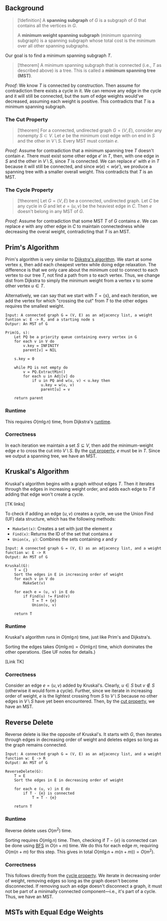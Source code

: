 
## Background

>[!definition]
>A **spanning subgraph** of $G$ is a subgraph of $G$ that contains all the vertices in $G$.
>
>A **minimum weight spanning subgraph** (minimum spanning subgraph) is a spanning subgraph whose total cost is the minimum over all other spanning subgraphs.

Our goal is to find a minimum spanning subgraph $T$.

>[!theorem]
>A minimum spanning subgraph that is connected (i.e., $T$ as described above) is a tree. This is called a **minimum spanning tree (MST)**.

*Proof:* We know $T$ is connected by construction. Then assume for contradiction there exists a cycle in it. We can remove any edge in the cycle and it will still be connected, but the sum of edge weights would've decreased, assuming each weight is positive. This contradicts that $T$ is a minimum spanning subgraph.

### The Cut Property

>[!theorem]
>For a connected, undirected graph $G=(V, E)$, consider any nonempty $S\subset V$. Let $e$ be the minimum cost edge with on end in $S$ and the other in $V\setminus S$. Every MST must contain $e$. 

*Proof:* Assume for contradiction that a minimum spanning tree $T$ doesn't contain $e$. There must exist some other edge $e'$ in $T$, then, with one edge in $S$ and the other in $V \setminus S$, since $T$ is connected. We can replace $e'$ with $e$ in $T$ because it will still be connected, and since $w(e)<w(e')$, we produce a spanning tree with a smaller overall weight. This contradicts that $T$ is an MST.

### The Cycle Property

>[!theorem]
>Let $G=(V, E)$ be a connected, undirected graph. Let $C$ be any cycle in $G$ and let $e=(u, v)$ be the heaviest edge in $C$. Then $e$ doesn't belong in any MST of $G$.

*Proof:* Assume for contradiction that some MST $T$ of $G$ contains $e$. We can replace $e$ with any other edge in $C$ to maintain connectedness while decreasing the overal weight, contradicting that $T$ is an MST.

## Prim's Algorithm

Prim's algorithm is very similar to [Dijkstra's algorithm](Shortest%20Path.md#Dijkstra's%20Algorithm). We start at some vertex $s$, then add each cheapest vertex while doing edge relaxation. The difference is that we only care about the minimum cost to connect to each vertex to our tree $T$, not find a path from $s$ to each vertex. Thus, we change $\text{dist}$ from Dijkstra to simply the minimum weight from a vertex $v$ to some other vertex $u\in T$. 

Alternatively, we can say that we start with $T=\{s\}$, and each iteration, we add the vertex for which "crossing the cut" from $T$ to the other edges requires the smallest weight.

```
Input: A connected graph G = (V, E) as an adjacency list, a weight funtion w: E -> R, and a starting node s
Outpur: An MST of G

Prim(G, s):
	Let PQ be a priority queue containing every vertex in G
	for each v in V do
		v.key = INFINITY
		parent[v] = NIL
		
	s.key = 0
	
	while PQ is not empty do
		v = PQ.ExtractMin()
		for each u in Adj[v] do
			if u in PQ and w(u, v) < u.key then
				u.key = w(u, v)
				parent[u] = v
				
	return parent
```

### Runtime

This requires $O(m\lg n)$ time, from Dijkstra's [runtime](Shortest%20Path.md#Dijkstra's%20Algorithm#Runtime).

### Correctness

In each iteration we maintain a set $S\subseteq V$, then add the minimum-weight edge $e$ to cross the cut into $V\setminus S$. By the [cut property](Minimum%20Spanning%20Trees%20(MSTs).md#Background#The%20Cut%20Property), $e$ must be in $T$. Since we output a spanning tree, we have an MST.

## Kruskal's Algorithm

Kruskal's algorithm begins with a graph without edges $T$. Then it iterates through the edges in increasing weight order, and adds each edge to $T$ if adding that edge won't create a cycle.

[TK links]

To check if adding an edge $(u, v)$ creates a cycle, we use the Union Find (UF) data structure, which has the following methods:
- `MakeSet(x)`: Creates a set with just the element $x$
- `Find(x)`: Returns the ID of the set that contains $x$
- `Union(x, y)`: Combines the sets containing $x$ and $y$

```
Input: A connected graph G = (V, E) as an adjacency list, and a weight function w: E -> R
Output: An MST of G

Kruskal(G):
	T = {}
	Sort the edges in E in increasing order of weight
	for each v in V do
		MakeSet(v)

	for each e = (u, v) in E do
		if Find(u) != Find(v)
			T = T + {e}
			Union(u, v)
	
	return T
```

### Runtime

Kruskal's algorithm runs in $O(m\lg n)$ time, just like Prim's and Dijkstra's.

Sorting the edges takes $O(m\lg m)=O(m\lg n)$ time, which dominates the other operations. (See UF notes for details.) 

[Link TK]

### Correctness

Consider an edge $e=(u, v)$ added by Kruskal's. Clearly, $u\in S$ but $v\notin S$ (otherwise it would form a cycle). Further, since we iterate in increasing order of weight, $e$ is the lightest crossing from $S$ to $V\setminus S$ because no other edges in $V\setminus S$ have yet been encountered. Then, by the [cut property](Minimum%20Spanning%20Trees%20(MSTs).md#Background#The%20Cut%20Property), we have an MST.

## Reverse Delete

Reverse delete is like the opposite of Kruskal's. It starts with $G$, then iterates through edges in decreasing order of weight and deletes edges so long as the graph remains connected.

```
Input: A connected graph G = (V, E) as an adjacency list, and a weight function w: E -> R
Output: An MST of G

ReverseDelete(G):
	T = E
	Sort the edges in E in decreasing order of weight
	
	for each e (u, v) in E do
		if T - {e} is connected
			T = T - {e}
	
	return T
```

### Runtime

Reverse delete uses $O(m^2)$ time.

Sorting requires $O(m\lg n)$ time. Then, checking if $T-\{e\}$ is connected can be done using [BFS](Graph%20Traversals.md#Breadth-First%20Search%20(BFS)) in $O(n+m)$ time. We do this for each edge $m$, requiring $O(m(n+m)$ for this step. This gives in total $O(m\lg n + m(n + m))=O(m^2)$. 

### Correctness

This follows directly from the [cycle property](Minimum%20Spanning%20Trees%20(MSTs).md#Background#The%20Cycle%20Property). We iterate in decreasing order of weight, removing edges so long as the graph doesn't become disconnected. If removing such an edge doesn't disconnect a graph, it must not be part of a minimally connected component—i.e., it's part of a cycle. Thus, we have an MST.

## MSTs with Equal Edge Weights

